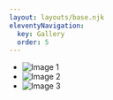 ```yaml
---
layout: layouts/base.njk
eleventyNavigation:
  key: Gallery
  order: 5
---
```


- ![Image 1](/public/img/central-park-spring1.png)
- ![Image 2](/public/img/bryce-canyon1.png)
- ![Image 3](/public/img/capitol-reef1.png)
